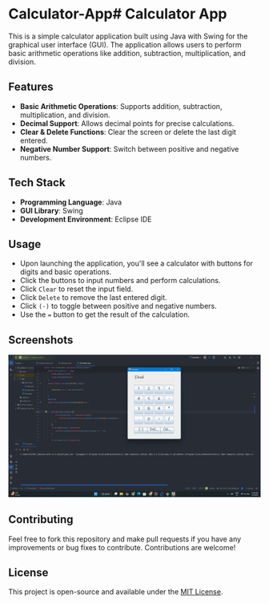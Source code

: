 # Calculator-App# Calculator App

This is a simple calculator application built using Java with Swing for the graphical user interface (GUI). The application allows users to perform basic arithmetic operations like addition, subtraction, multiplication, and division.

## Features

- **Basic Arithmetic Operations**: Supports addition, subtraction, multiplication, and division.
- **Decimal Support**: Allows decimal points for precise calculations.
- **Clear & Delete Functions**: Clear the screen or delete the last digit entered.
- **Negative Number Support**: Switch between positive and negative numbers.

## Tech Stack

- **Programming Language**: Java
- **GUI Library**: Swing
- **Development Environment**: Eclipse IDE



## Usage

- Upon launching the application, you'll see a calculator with buttons for digits and basic operations.
- Click the buttons to input numbers and perform calculations.
- Click `Clear` to reset the input field.
- Click `Delete` to remove the last entered digit.
- Click `(-)` to toggle between positive and negative numbers.
- Use the `=` button to get the result of the calculation.

## Screenshots

![Calculator Screenshot](/s.png)



## Contributing

Feel free to fork this repository and make pull requests if you have any improvements or bug fixes to contribute. Contributions are welcome!

## License

This project is open-source and available under the [MIT License](LICENSE).
